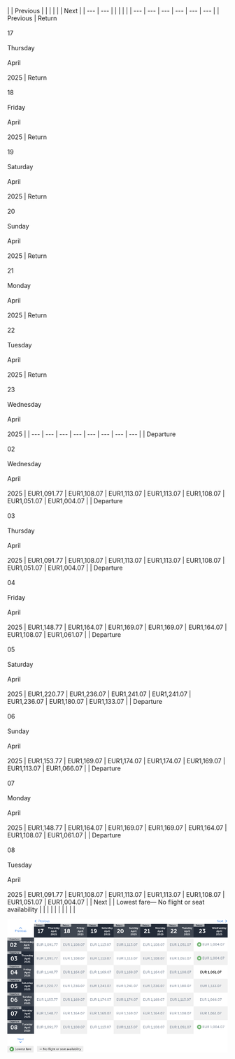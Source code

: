 |     | Previous |     |     |     |     |     | Next |
| --- | --- |     |     |     |     |     | --- | --- | --- | --- | --- | --- |
| Previous | Return<br><br>17<br><br>Thursday<br><br>April<br><br>2025 | Return<br><br>18<br><br>Friday<br><br>April<br><br>2025 | Return<br><br>19<br><br>Saturday<br><br>April<br><br>2025 | Return<br><br>20<br><br>Sunday<br><br>April<br><br>2025 | Return<br><br>21<br><br>Monday<br><br>April<br><br>2025 | Return<br><br>22<br><br>Tuesday<br><br>April<br><br>2025 | Return<br><br>23<br><br>Wednesday<br><br>April<br><br>2025 |
| --- | --- | --- | --- | --- | --- | --- | --- |
| Departure<br><br>02<br><br>Wednesday<br><br>April<br><br>2025 | EUR1,091.77 | EUR1,108.07 | EUR1,113.07 | EUR1,113.07 | EUR1,108.07 | EUR1,051.07 | EUR1,004.07 |
| Departure<br><br>03<br><br>Thursday<br><br>April<br><br>2025 | EUR1,091.77 | EUR1,108.07 | EUR1,113.07 | EUR1,113.07 | EUR1,108.07 | EUR1,051.07 | EUR1,004.07 |
| Departure<br><br>04<br><br>Friday<br><br>April<br><br>2025 | EUR1,148.77 | EUR1,164.07 | EUR1,169.07 | EUR1,169.07 | EUR1,164.07 | EUR1,108.07 | EUR1,061.07 |
| Departure<br><br>05<br><br>Saturday<br><br>April<br><br>2025 | EUR1,220.77 | EUR1,236.07 | EUR1,241.07 | EUR1,241.07 | EUR1,236.07 | EUR1,180.07 | EUR1,133.07 |
| Departure<br><br>06<br><br>Sunday<br><br>April<br><br>2025 | EUR1,153.77 | EUR1,169.07 | EUR1,174.07 | EUR1,174.07 | EUR1,169.07 | EUR1,113.07 | EUR1,066.07 |
| Departure<br><br>07<br><br>Monday<br><br>April<br><br>2025 | EUR1,148.77 | EUR1,164.07 | EUR1,169.07 | EUR1,169.07 | EUR1,164.07 | EUR1,108.07 | EUR1,061.07 |
| Departure<br><br>08<br><br>Tuesday<br><br>April<br><br>2025 | EUR1,091.77 | EUR1,108.07 | EUR1,113.07 | EUR1,113.07 | EUR1,108.07 | EUR1,051.07 | EUR1,004.07 |
| Next |
| Lowest fare— No flight or seat availability |     |     |     |     |     |     |     |     |     |

![](turkish-airlines.png)